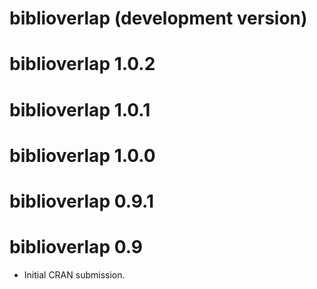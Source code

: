 # biblioverlap (development version)

# biblioverlap 1.0.2

# biblioverlap 1.0.1

# biblioverlap 1.0.0

# biblioverlap 0.9.1

# biblioverlap 0.9

* Initial CRAN submission.
